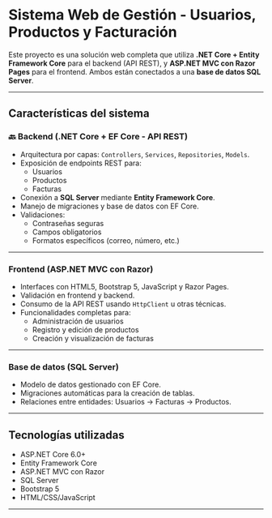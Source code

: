 # Sistema Web de Gestión - Usuarios, Productos y Facturación

Este proyecto es una solución web completa que utiliza **.NET Core + Entity Framework Core** para el backend (API REST), y **ASP.NET MVC con Razor Pages** para el frontend. Ambos están conectados a una **base de datos SQL Server**.

---

## Características del sistema

### 🔙 Backend (.NET Core + EF Core - API REST)

- Arquitectura por capas: `Controllers`, `Services`, `Repositories`, `Models`.
- Exposición de endpoints REST para:
  - Usuarios
  - Productos
  - Facturas
- Conexión a **SQL Server** mediante **Entity Framework Core**.
- Manejo de migraciones y base de datos con EF Core.
- Validaciones:
  - Contraseñas seguras
  - Campos obligatorios
  - Formatos específicos (correo, número, etc.)

---

### Frontend (ASP.NET MVC con Razor)

- Interfaces con HTML5, Bootstrap 5, JavaScript y Razor Pages.
- Validación en frontend y backend.
- Consumo de la API REST usando `HttpClient` u otras técnicas.
- Funcionalidades completas para:
  - Administración de usuarios
  - Registro y edición de productos
  - Creación y visualización de facturas

---

### Base de datos (SQL Server)

- Modelo de datos gestionado con EF Core.
- Migraciones automáticas para la creación de tablas.
- Relaciones entre entidades: Usuarios → Facturas → Productos.

---

## Tecnologías utilizadas

- ASP.NET Core 6.0+
- Entity Framework Core
- ASP.NET MVC con Razor
- SQL Server
- Bootstrap 5
- HTML/CSS/JavaScript

---
